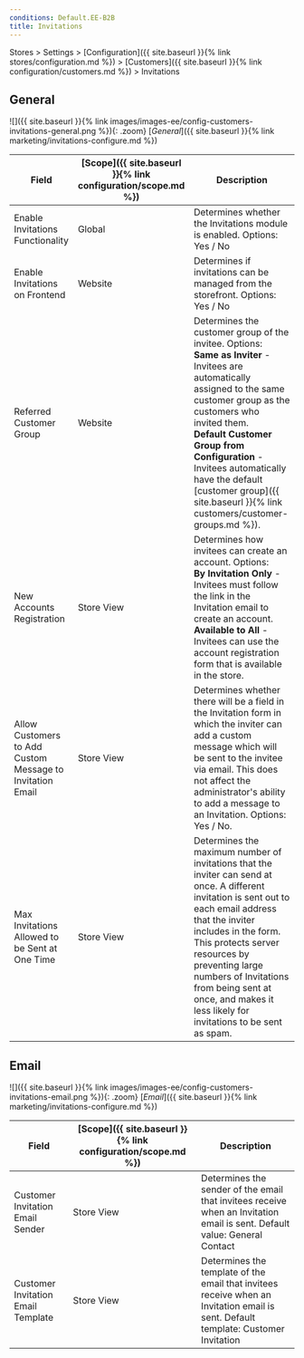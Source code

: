 ```yaml
---
conditions: Default.EE-B2B
title: Invitations
---
```


Stores > Settings > [Configuration]({{ site.baseurl }}{% link stores/configuration.md %}) > [Customers]({{ site.baseurl }}{% link configuration/customers.md %}) > Invitations

## General

![]({{ site.baseurl }}{% link images/images-ee/config-customers-invitations-general.png %}){: .zoom}
[_General_]({{ site.baseurl }}{% link marketing/invitations-configure.md %})

|Field|[Scope]({{ site.baseurl }}{% link configuration/scope.md %})|Description|
|--- |--- |--- |
|Enable Invitations Functionality|Global|Determines whether the Invitations module is enabled. Options: Yes / No|
|Enable Invitations on Frontend|Website|Determines if invitations can be managed from the storefront. Options: Yes / No|
|Referred Customer Group|Website|Determines the customer group of the invitee. Options: <br/>**Same as Inviter** - Invitees are automatically assigned to the same customer group as the customers who invited them. <br/>**Default Customer Group from Configuration** - Invitees automatically have the default [customer group]({{ site.baseurl }}{% link customers/customer-groups.md %}).|
|New Accounts Registration|Store View|Determines how invitees can create an account. Options: <br/>**By Invitation Only** -  Invitees must follow the link in the Invitation email to create an account. <br/>**Available to All** - Invitees can use the account registration form that is available in the store.|
|Allow Customers to Add Custom Message to Invitation Email|Store View|Determines whether there will be a field in the Invitation form in which the inviter can add a custom message which will be sent to the invitee via email. This does not affect the administrator's ability to add a message to an Invitation. Options: Yes / No.|
|Max Invitations Allowed to be Sent at One Time|Store View|Determines the maximum number of invitations that the inviter can send at once. A different invitation is sent out to each email address that the inviter includes in the form. This protects server resources by preventing large numbers of Invitations from being sent at once, and makes it less likely for invitations to be sent as spam.|

## Email

![]({{ site.baseurl }}{% link images/images-ee/config-customers-invitations-email.png %}){: .zoom}
[_Email_]({{ site.baseurl }}{% link marketing/invitations-configure.md %})

|Field|[Scope]({{ site.baseurl }}{% link configuration/scope.md %})|Description|
|--- |--- |--- |
|Customer Invitation Email Sender|Store View|Determines the sender of the email that invitees receive when an Invitation email is sent. Default value: General Contact|
|Customer Invitation Email Template|Store View|Determines the template of the email that invitees receive when an Invitation email is sent. Default template: Customer Invitation|
